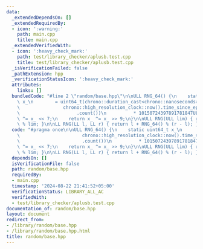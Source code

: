```yaml
---
data:
  _extendedDependsOn: []
  _extendedRequiredBy:
  - icon: ':warning:'
    path: main.cpp
    title: main.cpp
  _extendedVerifiedWith:
  - icon: ':heavy_check_mark:'
    path: test/library_checker/aplusb.test.cpp
    title: test/library_checker/aplusb.test.cpp
  _isVerificationFailed: false
  _pathExtension: hpp
  _verificationStatusIcon: ':heavy_check_mark:'
  attributes:
    links: []
  bundledCode: "#line 2 \"random/base.hpp\"\n\nULL RNG_64() {\n    static uint64_t\
    \ x_\n        = uint64_t(chrono::duration_cast<chrono::nanoseconds>(\n       \
    \                chrono::high_resolution_clock::now().time_since_epoch())\n  \
    \                     .count())\n          * 10150724397891781847ULL;\n    x_\
    \ ^= x_ << 7;\n    return x_ ^= x_ >> 9;\n}\n\nULL RNG(ULL lim) { return RNG_64()\
    \ % lim; }\n\nLL RNG(LL l, LL r) { return l + RNG_64() % (r - l); }\n"
  code: "#pragma once\n\nULL RNG_64() {\n    static uint64_t x_\n        = uint64_t(chrono::duration_cast<chrono::nanoseconds>(\n\
    \                       chrono::high_resolution_clock::now().time_since_epoch())\n\
    \                       .count())\n          * 10150724397891781847ULL;\n    x_\
    \ ^= x_ << 7;\n    return x_ ^= x_ >> 9;\n}\n\nULL RNG(ULL lim) { return RNG_64()\
    \ % lim; }\n\nLL RNG(LL l, LL r) { return l + RNG_64() % (r - l); }"
  dependsOn: []
  isVerificationFile: false
  path: random/base.hpp
  requiredBy:
  - main.cpp
  timestamp: '2024-08-22 21:41:52+05:00'
  verificationStatus: LIBRARY_ALL_AC
  verifiedWith:
  - test/library_checker/aplusb.test.cpp
documentation_of: random/base.hpp
layout: document
redirect_from:
- /library/random/base.hpp
- /library/random/base.hpp.html
title: random/base.hpp
---
```

